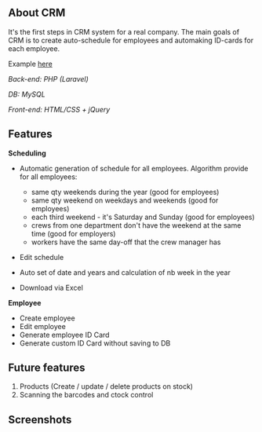 ## About CRM

It's the first steps in CRM system for a real company. The main goals of CRM is to create auto-schedule for employees and automaking ID-cards for each employee.

Example <a href="http://grr.great-site.net/">here</a>
 
*Back-end: PHP (Laravel)*

*DB: MySQL*

*Front-end: HTML/CSS + jQuery*

## Features

**Scheduling**
    
 * Automatic generation of schedule for all employees. Algorithm provide for all employees:
    * same qty weekends during the year (good for employees)
    * same qty weekend on weekdays  and weekends (good for employees)
    * each third weekend - it's Saturday and Sunday (good for employees)
    * crews from one department don't have the weekend at the same time (good for employers)
    * workers have the same day-off that the crew manager has
 
 * Edit schedule
 * Auto set of date and years and calculation of nb week in the year
 * Download via Excel
 
 **Employee**
 * Create employee
 * Edit employee
 * Generate employee ID Card
 * Generate custom ID Card without saving to DB

## Future features

1. Products (Create / update / delete products on stock)
2. Scanning the barcodes and ctock control

## Screenshots



